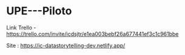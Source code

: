 # UPE---Piloto

Link Trello - https://trello.com/invite/icdsjtr/e1ea003bebf26a677441ef3c1c961bbe

Site : https://ic-datastorytelling-dev.netlify.app/
